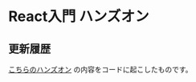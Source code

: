 # React入門 ハンズオン

## 更新履歴

[こちらのハンズオン](https://www.notion.so/React-defef1f533974500b9c820534ce793ea) の内容をコードに起こしたものです。

